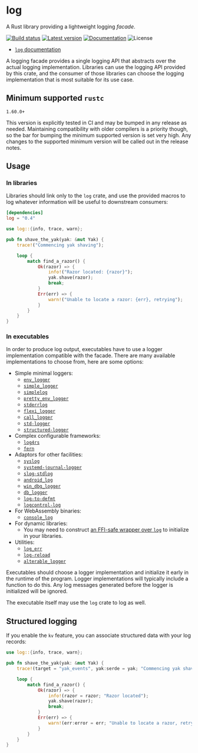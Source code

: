 log
===

A Rust library providing a lightweight logging *facade*.

[![Build status](https://img.shields.io/github/actions/workflow/status/rust-lang/log/main.yml?branch=master)](https://github.com/rust-lang/log/actions)
[![Latest version](https://img.shields.io/crates/v/log.svg)](https://crates.io/crates/log)
[![Documentation](https://docs.rs/log/badge.svg)](https://docs.rs/log)
![License](https://img.shields.io/crates/l/log.svg)

* [`log` documentation](https://docs.rs/log)

A logging facade provides a single logging API that abstracts over the actual
logging implementation. Libraries can use the logging API provided by this
crate, and the consumer of those libraries can choose the logging
implementation that is most suitable for its use case.


## Minimum supported `rustc`

`1.60.0+`

This version is explicitly tested in CI and may be bumped in any release as needed. Maintaining compatibility with older compilers is a priority though, so the bar for bumping the minimum supported version is set very high. Any changes to the supported minimum version will be called out in the release notes.

## Usage

### In libraries

Libraries should link only to the `log` crate, and use the provided macros to
log whatever information will be useful to downstream consumers:

```toml
[dependencies]
log = "0.4"
```

```rust
use log::{info, trace, warn};

pub fn shave_the_yak(yak: &mut Yak) {
    trace!("Commencing yak shaving");

    loop {
        match find_a_razor() {
            Ok(razor) => {
                info!("Razor located: {razor}");
                yak.shave(razor);
                break;
            }
            Err(err) => {
                warn!("Unable to locate a razor: {err}, retrying");
            }
        }
    }
}
```

### In executables

In order to produce log output, executables have to use a logger implementation compatible with the facade.
There are many available implementations to choose from, here are some options:

* Simple minimal loggers:
    * [`env_logger`](https://docs.rs/env_logger/*/env_logger/)
    * [`simple_logger`](https://docs.rs/simple_logger/*/simple_logger/)
    * [`simplelog`](https://docs.rs/simplelog/*/simplelog/)
    * [`pretty_env_logger`](https://docs.rs/pretty_env_logger/*/pretty_env_logger/)
    * [`stderrlog`](https://docs.rs/stderrlog/*/stderrlog/)
    * [`flexi_logger`](https://docs.rs/flexi_logger/*/flexi_logger/)
    * [`call_logger`](https://docs.rs/call_logger/*/call_logger/)
    * [`std-logger`](https://docs.rs/std-logger/*/std_logger/)
    * [`structured-logger`](https://docs.rs/structured-logger/latest/structured_logger/)
* Complex configurable frameworks:
    * [`log4rs`](https://docs.rs/log4rs/*/log4rs/)
    * [`fern`](https://docs.rs/fern/*/fern/)
* Adaptors for other facilities:
    * [`syslog`](https://docs.rs/syslog/*/syslog/)
    * [`systemd-journal-logger`](https://docs.rs/systemd-journal-logger/*/systemd_journal_logger/)
    * [`slog-stdlog`](https://docs.rs/slog-stdlog/*/slog_stdlog/)
    * [`android_log`](https://docs.rs/android_log/*/android_log/)
    * [`win_dbg_logger`](https://docs.rs/win_dbg_logger/*/win_dbg_logger/)
    * [`db_logger`](https://docs.rs/db_logger/*/db_logger/)
    * [`log-to-defmt`](https://docs.rs/log-to-defmt/*/log_to_defmt/)
    * [`logcontrol-log`](https://docs.rs/logcontrol-log/*/logcontrol_log/)
* For WebAssembly binaries:
    * [`console_log`](https://docs.rs/console_log/*/console_log/)
* For dynamic libraries:
    * You may need to construct [an FFI-safe wrapper over `log`](https://github.com/rust-lang/log/issues/421) to initialize in your libraries.
* Utilities:
    * [`log_err`](https://docs.rs/log_err/*/log_err/)
    * [`log-reload`](https://docs.rs/log-reload/*/log_reload/)
    * [`alterable_logger`](https://docs.rs/alterable_logger/*/alterable_logger)

Executables should choose a logger implementation and initialize it early in the
runtime of the program. Logger implementations will typically include a
function to do this. Any log messages generated before the logger is
initialized will be ignored.

The executable itself may use the `log` crate to log as well.

## Structured logging

If you enable the `kv` feature, you can associate structured data with your log records:

```rust
use log::{info, trace, warn};

pub fn shave_the_yak(yak: &mut Yak) {
    trace!(target = "yak_events", yak:serde = yak; "Commencing yak shaving");

    loop {
        match find_a_razor() {
            Ok(razor) => {
                info!(razor = razor; "Razor located");
                yak.shave(razor);
                break;
            }
            Err(err) => {
                warn!(err:error = err; "Unable to locate a razor, retrying");
            }
        }
    }
}
```
